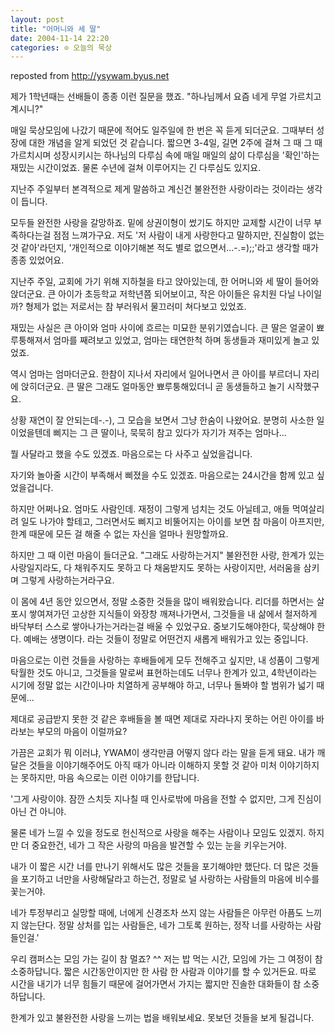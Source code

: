 ```yaml
---
layout: post
title: "어머니와 세 딸"
date: 2004-11-14 22:20
categories: ⊙ 오늘의 묵상
---
```


reposted from http://ysywam.byus.net

 제가 1학년때는 선배들이 종종 이런 질문을 했죠.
"하나님께서 요즘 네게 무얼 가르치고 계시니?"

매일 묵상모임에 나갔기 때문에 적어도 일주일에 한 번은 꼭 듣게 되더군요. 그때부터 성장에 대한 개념을 알게 되었던 것 같습니다. 짧으면 3-4일, 길면 2주에 걸쳐 그 때 그 때 가르치시며 성장시키시는 하나님의 다루심 속에 매일 매일의 삶이 다루심을 '확인'하는 재밌는 시간이었죠. 물론 수년에 걸쳐 이루어지는 긴 다루심도 있지요.


지난주 주일부터 본격적으로 제게 말씀하고 계신건 불완전한 사랑이라는 것이라는 생각이 듭니다.

모두들 완전한 사랑을 갈망하죠. 밑에 상권이형이 썼기도 하지만 교제할 시간이 너무 부족하다는걸 점점 느껴가구요. 저도 '저 사람이 내게 사랑한다고 말하지만, 진실함이 없는 것 같아'라던지, '개인적으로 이야기해본 적도 별로 없으면서...-.=);;'라고 생각할 때가 종종 있었어요.


지난주 주일, 교회에 가기 위해 지하철을 타고 앉아있는데, 한 어머니와 세 딸이 들어와 앉더군요. 큰 아이가 초등학교 저학년쯤 되어보이고, 작은 아이들은 유치원 다닐 나이일까? 형제가 없는 저로서는 참 부러워서 물끄러미 쳐다보고 있었죠.

재밌는 사실은 큰 아이와 엄마 사이에 흐르는 미묘한 분위기였습니다. 큰 딸은 얼굴이 뾰루퉁해져서 엄마를 째려보고 있었고, 엄마는 태연한척 하며 동생들과 재미있게 놀고 있었죠.

역시 엄마는 엄마더군요. 한참이 지나서 자리에서 일어나면서 큰 아이를 부르더니 자리에 앉히더군요. 큰 딸은 그래도 얼마동안 뾰루퉁해있더니 곧 동생들하고 놀기 시작했구요.


상황 재연이 잘 안되는데-.-), 그 모습을 보면서 그냥 한숨이 나왔어요. 분명히 사소한 일이었을텐데 삐지는 그 큰 딸이나, 묵묵히 참고 있다가 자기가 져주는 엄마나...

뭘 사달라고 했을 수도 있겠죠.
마음으로는 다 사주고 싶었을겁니다.

자기와 놀아줄 시간이 부족해서 삐졌을 수도 있겠죠.
마음으로는 24시간을 함께 있고 싶었을겁니다.

하지만 어쩌나요. 엄마도 사람인데.
재정이 그렇게 넘치는 것도 아닐테고, 애들 먹여살리려 일도 나가야 할테고, 그러면서도 삐지고 비뚤어지는 아이를 보면 참 마음이 아프지만, 한계 때문에 모든 걸 해줄 수 없는 자신을 얼마나 원망할까요.

하지만 그 때 이런 마음이 들더군요. "그래도 사랑하는거지"
불완전한 사랑, 한계가 있는 사랑일지라도, 다 채워주지도 못하고 다 채움받지도 못하는 사랑이지만, 서러움을 삼키며 그렇게 사랑하는거라구요.


이 몸에 4년 동안 있으면서, 정말 소중한 것들을 많이 배워왔습니다. 리더를 하면서는 살포시 쌓여져가던 고상한 지식들이 와장창 깨져나가면서, 그것들을 내 삶에서 철저하게 바닥부터 스스로 쌓아나가는거라는걸 배울 수 있었구요. 중보기도해야한다, 묵상해야 한다. 예배는 생명이다. 라는 것들이 정말로 어떤건지 새롭게 배워가고 있는 중입니다.

마음으로는 이런 것들을 사랑하는 후배들에게 모두 전해주고 싶지만,
내 성품이 그렇게 탁월한 것도 아니고,
그것들을 말로써 표현하는데도 너무나 한계가 있고,
4학년이라는 시기에 정말 없는 시간이나마 치열하게 공부해야 하고,
너무나 돌봐야 할 범위가 넓기 때문에...

제대로 공급받지 못한 것 같은 후배들을 볼 때면
제대로 자라나지 못하는 어린 아이를 바라보는 부모의 마음이 이럴까요?

가끔은 교회가 뭐 이러냐, YWAM이 생각만큼 어떻지 않다 라는 말을 듣게 돼요. 내가 깨달은 것들을 이야기해주어도 아직 때가 아니라 이해하지 못할 것 같아 미처 이야기하지는 못하지만, 마음 속으로는 이런 이야기를 한답니다.

'그게 사랑이야.
잠깐 스치듯 지나칠 때 인사로밖에 마음을 전할 수 없지만,
그게 진심이 아닌 건 아니야.

물론 네가 느낄 수 있을 정도로 헌신적으로 사랑을 해주는 사람이나 모임도 있겠지.
하지만 더 중요한건, 네가 그 작은 사랑의 마음을 발견할 수 있는 눈을 키우는거야.

내가 이 짧은 시간 너를 만나기 위해서도
많은 것들을 포기해야만 했단다.
더 많은 것들을 포기하고 너만을 사랑해달라고 하는건,
정말로 널 사랑하는 사람들의 마음에 비수를 꽃는거야.

네가 투정부리고 실망할 때에,
너에게 신경조차 쓰지 않는 사람들은 아무런 아픔도 느끼지 않는단다.
정말 상처를 입는 사람들은, 네가 그토록 원하는, 정작 너를 사랑하는 사람들인걸.'


우리 캠퍼스는 모임 가는 길이 참 멀죠? ^^
저는 밥 먹는 시간, 모임에 가는 그 여정이 참 소중하답니다.
짧은 시간동안이지만 한 사람 한 사람과 이야기를 할 수 있거든요. 따로 시간을 내기가 너무 힘들기 때문에 걸어가면서 가지는 짧지만 진솔한 대화들이 참 소중하답니다.


한계가 있고 불완전한 사랑을 느끼는 법을 배워보세요.
못보던 것들을 보게 될겁니다.

       

